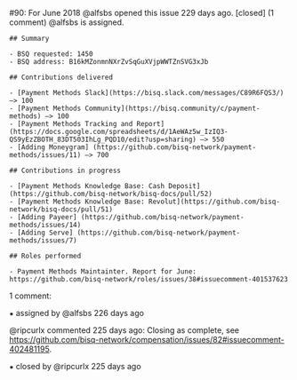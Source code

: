 #90: For June 2018
@alfsbs opened this issue 229 days ago.  [closed] (1 comment)
@alfsbs is assigned. 

    ## Summary
    
    - BSQ requested: 1450
    - BSQ address: B16kMZonmnNXrZvSqGuXVjpWWTZnSVG3xJb
    
    ## Contributions delivered
    
    - [Payment Methods Slack](https://bisq.slack.com/messages/C89R6FQS3/) —> 100
    - [Payment Methods Community](https://bisq.community/c/payment-methods) —> 100
    - [Payment Methods Tracking and Report](https://docs.google.com/spreadsheets/d/1AeWAz5w_IzIQ3-QS9yEzZBOTH_83DT503IhLg_PQD10/edit?usp=sharing) —> 550
    - [Adding Moneygram] (https://github.com/bisq-network/payment-methods/issues/11) —> 700
    
    ## Contributions in progress
    
    - [Payment Methods Knowledge Base: Cash Deposit](https://github.com/bisq-network/bisq-docs/pull/52)
    - [Payment Methods Knowledge Base: Revolut](https://github.com/bisq-network/bisq-docs/pull/51)
    - [Adding Payeer] (https://github.com/bisq-network/payment-methods/issues/14)
    - [Adding Serve] (https://github.com/bisq-network/payment-methods/issues/7)
    
    ## Roles performed
    
    - Payment Methods Maintainter. Report for June: https://github.com/bisq-network/roles/issues/38#issuecomment-401537623


1 comment:

⁕ assigned by @alfsbs 226 days ago

@ripcurlx commented 225 days ago:
    Closing as complete, see https://github.com/bisq-network/compensation/issues/82#issuecomment-402481195.


⁕ closed by @ripcurlx 225 days ago

